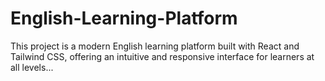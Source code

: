 # English-Learning-Platform
This project is a modern English learning platform built with React and Tailwind CSS, offering an intuitive and responsive interface for learners at all levels...
